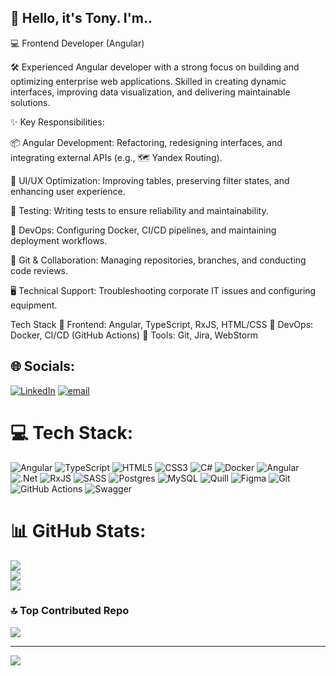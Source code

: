 ##  👋 Hello, it's Tony. I'm..

💻 Frontend Developer (Angular)

🛠️ Experienced Angular developer with a strong focus on building and optimizing enterprise web applications. 
    Skilled in creating dynamic interfaces, improving data visualization, and delivering maintainable solutions.

✨ Key Responsibilities:

📦 Angular Development: Refactoring, redesigning interfaces, and integrating external APIs (e.g., 🗺️ Yandex Routing).

🎨 UI/UX Optimization: Improving tables, preserving filter states, and enhancing user experience.

🧪 Testing: Writing tests to ensure reliability and maintainability.

🐳 DevOps: Configuring Docker, CI/CD pipelines, and maintaining deployment workflows.

🌿 Git & Collaboration: Managing repositories, branches, and conducting code reviews.

🖥️ Technical Support: Troubleshooting corporate IT issues and configuring equipment.

Tech Stack
🔹 Frontend: Angular, TypeScript, RxJS, HTML/CSS
🔹 DevOps: Docker, CI/CD (GitHub Actions)
🔹 Tools: Git, Jira, WebStorm


## 🌐 Socials:
[![LinkedIn](https://img.shields.io/badge/LinkedIn-%230077B5.svg?logo=linkedin&logoColor=white)](https://linkedin.com/in/https://www.linkedin.com/in/default-tony/) [![email](https://img.shields.io/badge/Email-D14836?logo=gmail&logoColor=white)](mailto:defaultworking@gmail.com) 

# 💻 Tech Stack:
![Angular](https://img.shields.io/badge/angular-%23DD0031.svg?style=plastic&logo=angular&logoColor=white) ![TypeScript](https://img.shields.io/badge/typescript-%23007ACC.svg?style=plastic&logo=typescript&logoColor=white) ![HTML5](https://img.shields.io/badge/html5-%23E34F26.svg?style=plastic&logo=html5&logoColor=white) ![CSS3](https://img.shields.io/badge/css3-%231572B6.svg?style=plastic&logo=css3&logoColor=white) ![C#](https://img.shields.io/badge/c%23-%23239120.svg?style=plastic&logo=csharp&logoColor=white) ![Docker](https://img.shields.io/badge/docker-%230db7ed.svg?style=plastic&logo=docker&logoColor=white) ![Angular](https://img.shields.io/badge/angular-%23DD0031.svg?style=plastic&logo=angular&logoColor=white) ![.Net](https://img.shields.io/badge/.NET-5C2D91?style=plastic&logo=.net&logoColor=white) ![RxJS](https://img.shields.io/badge/rxjs-%23B7178C.svg?style=plastic&logo=reactivex&logoColor=white) ![SASS](https://img.shields.io/badge/SASS-hotpink.svg?style=plastic&logo=SASS&logoColor=white) ![Postgres](https://img.shields.io/badge/postgres-%23316192.svg?style=plastic&logo=postgresql&logoColor=white) ![MySQL](https://img.shields.io/badge/mysql-4479A1.svg?style=plastic&logo=mysql&logoColor=white) ![Quill](https://img.shields.io/badge/Quill-52B0E7?style=plastic&logo=apache&logoColor=white) ![Figma](https://img.shields.io/badge/figma-%23F24E1E.svg?style=plastic&logo=figma&logoColor=white) ![Git](https://img.shields.io/badge/git-%23F05033.svg?style=plastic&logo=git&logoColor=white) ![GitHub Actions](https://img.shields.io/badge/github%20actions-%232671E5.svg?style=plastic&logo=githubactions&logoColor=white) ![Swagger](https://img.shields.io/badge/-Swagger-%23Clojure?style=plastic&logo=swagger&logoColor=white)
# 📊 GitHub Stats:
![](https://github-readme-stats.vercel.app/api?username=Defau1&theme=dracula&hide_border=false&include_all_commits=false&count_private=false)<br/>
![](https://nirzak-streak-stats.vercel.app/?user=Defau1&theme=dracula&hide_border=false)<br/>
![](https://github-readme-stats.vercel.app/api/top-langs/?username=Defau1&theme=dracula&hide_border=false&include_all_commits=false&count_private=false&layout=compact)

### 🔝 Top Contributed Repo
![](https://github-contributor-stats.vercel.app/api?username=Defau1&limit=5&theme=dark&combine_all_yearly_contributions=true)

---
[![](https://visitcount.itsvg.in/api?id=Defau1&icon=6&color=12)](https://visitcount.itsvg.in)

<!-- Proudly created with GPRM ( https://gprm.itsvg.in ) -->
